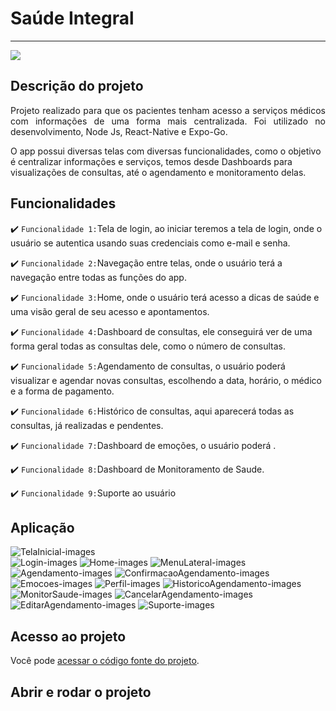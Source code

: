 # Saúde Integral
<hr>
   <img src="http://img.shields.io/static/v1?label=STATUS&message=CONCLUIDO&color=RED&style=for-the-badge"/>

## Descrição do projeto
<p align="justify">
Projeto realizado para que os pacientes tenham acesso a serviços médicos com informações de uma forma mais centralizada.
Foi utilizado no desenvolvimento, Node Js, React-Native e Expo-Go.


O app possui diversas telas com diversas funcionalidades, como o objetivo é centralizar informações e serviços, temos desde Dashboards para visualizações de consultas, até o agendamento e monitoramento delas.

## Funcionalidades
:heavy_check_mark: `Funcionalidade 1:`Tela de login, ao iniciar teremos a tela de login, onde o usuário se autentica usando suas credenciais como e-mail e senha.

:heavy_check_mark: `Funcionalidade 2:`Navegação entre telas, onde o usuário terá a navegação entre todas as funções do app.

:heavy_check_mark: `Funcionalidade 3:`Home, onde o usuário terá acesso a dicas de saúde e uma visão geral de seu acesso e apontamentos.

:heavy_check_mark: `Funcionalidade 4:`Dashboard de consultas, ele conseguirá ver de uma forma geral todas as consultas dele, como o número de consultas.

:heavy_check_mark: `Funcionalidade 5:`Agendamento de consultas, o usuário poderá visualizar e agendar novas consultas, escolhendo a data, horário, o médico e a forma de pagamento.

:heavy_check_mark: `Funcionalidade 6:`Histórico de consultas, aqui aparecerá todas as consultas, já realizadas e pendentes.

:heavy_check_mark: `Funcionalidade 7:`Dashboard de emoções, o usuário poderá .

:heavy_check_mark: `Funcionalidade 8:`Dashboard de Monitoramento de Saude.

:heavy_check_mark: `Funcionalidade 9:`Suporte ao usuário

## Aplicação
   
![TelaInicial-images](https://github.com/azkbann/SaudeIntegralapp/blob/main/imagens_app/WhatsApp%20Image%202024-09-12%20at%2020.14.49.jpeg?raw=true)   
![Login-images](https://github.com/azkbann/SaudeIntegralapp/blob/main/imagens_app/WhatsApp%20Image%202024-09-12%20at%2020.14.49-2.jpeg?raw=true)
![Home-images](https://github.com/azkbann/SaudeIntegralapp/blob/main/imagens_app/WhatsApp%20Image%202024-09-12%20at%2020.14.49-3.jpeg?raw=true)
![MenuLateral-images](https://github.com/azkbann/SaudeIntegralapp/blob/main/imagens_app/WhatsApp%20Image%202024-09-12%20at%2020.14.49-4.jpeg?raw=true)
![Agendamento-images](https://github.com/azkbann/SaudeIntegralapp/blob/main/imagens_app/WhatsApp%20Image%202024-09-12%20at%2020.14.50-2.jpeg?raw=true)
![ConfirmacaoAgendamento-images](https://github.com/azkbann/SaudeIntegralapp/blob/main/imagens_app/WhatsApp%20Image%202024-09-12%20at%2020.14.50-3.jpeg?raw=true)
![Emocoes-images](https://github.com/azkbann/SaudeIntegralapp/blob/main/imagens_app/WhatsApp%20Image%202024-09-12%20at%2020.14.50-4.jpeg?raw=true)
![Perfil-images](https://github.com/azkbann/SaudeIntegralapp/blob/main/imagens_app/WhatsApp%20Image%202024-09-12%20at%2020.14.50-5.jpeg?raw=true)
![HistoricoAgendamento-images](https://github.com/azkbann/SaudeIntegralapp/blob/main/imagens_app/WhatsApp%20Image%202024-09-12%20at%2020.14.50.jpeg?raw=true)
![MonitorSaude-images](https://github.com/azkbann/SaudeIntegralapp/blob/main/imagens_app/WhatsApp%20Image%202024-09-12%20at%2020.14.51-2.jpeg?raw=true)
![CancelarAgendamento-images](https://github.com/azkbann/SaudeIntegralapp/blob/main/imagens_app/WhatsApp%20Image%202024-09-12%20at%2020.14.51-3.jpeg?raw=true)
![EditarAgendamento-images](https://github.com/azkbann/SaudeIntegralapp/blob/main/imagens_app/WhatsApp%20Image%202024-09-12%20at%2020.14.51-4.jpeg?raw=true)
![Suporte-images](https://github.com/azkbann/SaudeIntegralapp/blob/main/imagens_app/WhatsApp%20Image%202024-09-12%20at%2020.14.51.jpeg?raw=true)
   

## Acesso ao projeto

Você pode [acessar o código fonte do projeto](https://github.com/azkbann/SaudeIntegralapp).

## Abrir e rodar o projeto

